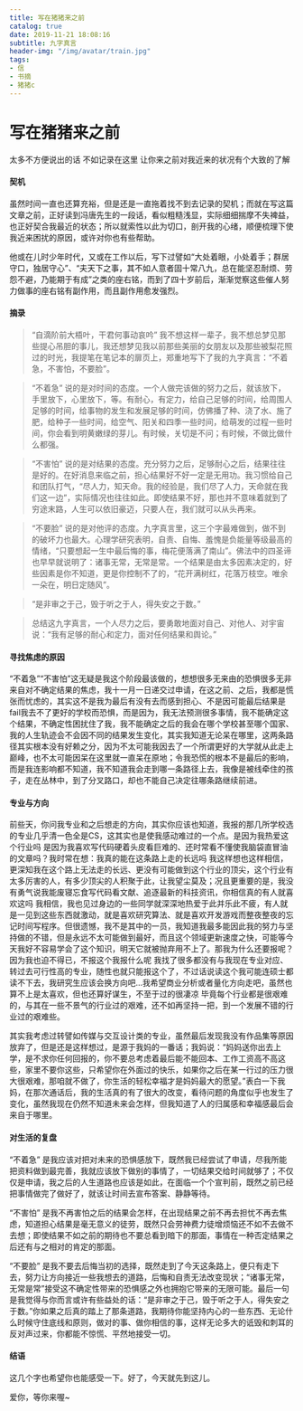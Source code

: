 ```yaml
---
title: 写在猪猪来之前
catalog: true
date: 2019-11-21 18:08:16
subtitle: 九字真言
header-img: "/img/avatar/train.jpg"
tags: 
- 信
- 书摘
- 猪猪c
---
```

# 写在猪猪来之前

太多不方便说出的话 不如记录在这里 让你来之前对我近来的状况有个大致的了解

#### 契机
虽然时间一直也还算充裕，但是还是一直拖着找不到去记录的契机；而就在写这篇文章之前，正好读到冯唐先生的一段话，看似粗糙浅显，实际细细揣摩不失裨益，也正好契合我最近的状态；所以就索性以此为切口，剖开我的心绪，顺便梳理下使我近来困扰的原因，或许对你也有些帮助。

他或在儿时少年时代，又或在工作以后，写下过譬如“大处着眼，小处着手；群居守口，独居守心”、“夫天下之事，其不如人意者固十常八九，总在能坚忍耐烦、劳怨不避，乃能期于有成”之类的座右铭，而到了四十岁前后，渐渐觉察这些催人努力做事的座右铭有副作用，而且副作用愈发强烈。

#### 摘录
>“自滴阶前大梧叶，干君何事动哀吟” 我不想这样一辈子，我不想总梦见那些提心吊胆的事儿，我还想梦见我以前那些美丽的女朋友以及那些被梨花照过的时光，我提笔在笔记本的扉页上，郑重地写下了我的九字真言：“不着急，不害怕，不要脸”。

>“不着急” 说的是对时间的态度。一个人做完该做的努力之后，就该放下，手里放下，心里放下，等。有耐心，有定力，给自己足够的时间，给周围人足够的时间，给事物的发生和发展足够的时间，仿佛播了种、浇了水、施了肥，给种子一些时间，给空气、阳关和四季一些时间，给萌发的过程一些时间，你会看到明黄嫩绿的芽儿。有时候，关切是不问；有时候，不做比做什么都强。

>“不害怕” 说的是对结果的态度。充分努力之后，足够耐心之后，结果往往是好的。在好消息来临之前，担心结果好不好一定是无用功。我习惯给自己和团队打气，“尽人力，知天命。我的经验是，我们尽了人力，天命就在我们这一边”，实际情况也往往如此。即使结果不好，那也并不意味着就到了穷途末路，人生可以依旧豪迈，只要人在，我们就可以从头再来。

>“不要脸” 说的是对他评的态度。九字真言里，这三个字最难做到，做不到的破坏力也最大。心理学研究表明，自责、自悔、羞愧是负能量等级最高的情绪，“只要想起一生中最后悔的事，梅花便落满了南山”。佛法中的四圣谛也早早就说明了：诸事无常，无常是常。一个结果是由太多因素决定的，好些因素是你不知道，更是你控制不了的，“花开满树红，花落万枝空。唯余一朵在，明日定随风”。

>“是非审之于己，毁于听之于人，得失安之于数。”

>总结这九字真言，一个人尽力之后，要勇敢地面对自己、对他人、对宇宙说：“我有足够的耐心和定力，面对任何结果和舆论。”

#### 寻找焦虑的原因
“不着急”“不害怕”这无疑是我这个阶段最该做的，想想很多无来由的恐惧很多无非来自对不确定结果的焦虑，我十一月一日递交过申请，在这之前、之后，我都是慌张而忧虑的，其实这不是我为最后有没有去而感到担心、不是因可能最后结果是fail我去不了更好的学校而恐惧，而是因为，我无法预测很多事情，我不能确定这个结果，不确定性困扰住了我，我不能确定之后的我会在哪个学校甚至哪个国家、我的人生轨迹会不会因不同的结果发生变化，其实我知道无论呆在哪里，这两条路径其实根本没有好赖之分，因为不太可能我因去了一个所谓更好的大学就从此走上巅峰，也不太可能因呆在这里就一直呆在原地；令我恐慌的根本不是最后的影响，而是我连影响都不知道，我不知道我会走到哪一条路径上去，我像是被线牵住的孩子，走在丛林中，到了分叉路口，却也不能自己决定往哪条路继续前进。

#### 专业与方向
前些天，你问我专业和之后想走的方向，其实你应该也知道，我报的那几所学校选的专业几乎清一色全是CS，这其实也是使我感动难过的一个点。是因为我热爱这个行业吗 是因为我喜欢写代码硬着头皮看巨难的、还时常看不懂使我脑袋直冒油的文章吗？我时常在想：我真的能在这条路上走的长远吗 我这样想也这样相信，更深知我在这个路上无法走的长远、更没有可能做到这个行业的顶尖，这个行业有太多厉害的人，有多少顶尖的人积聚于此，让我望尘莫及；况且更重要的是，我没有勇气说我能废寝忘食写代码看文献、追逐最新的科技资讯，你相信真的有人就喜欢这吗 我相信，我也见过身边的一些同学就深深地热爱于此并乐此不疲，有人就是一见到这些东西就激动，就是喜欢研究算法、就是喜欢开发游戏而整夜整夜的忘记时间写程序。但很遗憾，我不是其中的一员，我知道我最多能因此我的努力与坚持做的不错，但是永远不太可能做到最好，而且这个领域更新速度之快，可能等今天我好不容易学会了这个知识，明天它就被抛弃用不上了。那我为什么还要报呢？因为我也迫不得已，不报这个我报什么呢 我找了很多都没有与我现在专业对应、转过去可行性高的专业，随性也就只能报这个了，不过话说读这个我可能连硕士都读不下去，我研究生应该会换方向吧...我希望商业分析或者量化方向走吧，虽然也算不上是太喜欢，但也还算好谋生，不至于过的很凄凉 毕竟每个行业都是很艰难的，与其在一些不景气的行业过的艰难，还不如再坚持一把，到一个发展不错的行业过的艰难些。

其实我考虑过转譬如传媒与交互设计类的专业，虽然最后发现我没有作品集等原因放弃了，但是还是这样想过，是源于我妈的一番话；我妈说：“妈妈送你出去上学，是不求你任何回报的，你不要总考虑着最后能不能回本、工作工资高不高这些，家里不要你这些，只希望你在外面过的快乐，如果你之后在某一行过的压力很大很艰难，那咱就不做了，你生活的轻松幸福才是妈妈最大的愿望。”表白一下我妈，在那次通话后，我的生活真的有了很大的改变，看待问题的角度似乎也发生了变化，虽然我现在仍然不知道未来会怎样，但我知道了人的归属感和幸福感最后会来自于哪里。

#### 对生活的复盘
“不着急” 是我应该对把对未来的恐惧感放下，既然我已经尝试了申请，尽我所能把资料做到最完善，我就应该放下做别的事情了，一切结果交给时间就够了；不仅仅是申请，我之后的人生道路也应该是如此，在面临一个个宣判前，既然之前已经把事情做完了做好了，就该让时间去宣布答案、静静等待。

“不害怕” 是我不再害怕之后的结果会怎样，在出现结果之前不再去担忧不再去焦虑，知道担心结果是毫无意义的徒劳，既然只会劳神费力徒增烦恼还不如不去做不去想；即使结果不如之前的期待也不要总看到暗下的那面，事情在一种否定结果之后还有与之相对的肯定的那面。

“不要脸” 是我不要去后悔当初的选择，既然走到了今天这条路上，便只有走下去，努力让方向接近一些我想去的道路，后悔和自责无法改变现状；“诸事无常，无常是常”接受这不确定性带来的恐惧感之外也拥抱它带来的无限可能。最后一句是我觉得与你而言或许有些益处的话：“是非审之于己，毁于听之于人，得失安之于数。”你如果之后真的踏上了那条道路，我期待你能坚持内心的一些东西、无论什么时候守住底线和原则，做对的事、做你相信的事，这样无论多大的诋毁和刺耳的反对声过来，你都能不惊慌、平然地接受一切。
#### 结语
这几个字也希望你也能感受一下。好了，今天就先到这儿。

爱你，等你来喔~



